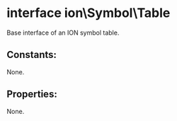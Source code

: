 #  interface ion\Symbol\Table

Base interface of an ION symbol table.






## Constants:

None.

## Properties:

None.
